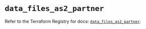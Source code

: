 # `data_files_as2_partner`

Refer to the Terraform Registry for docs: [`data_files_as2_partner`](https://registry.terraform.io/providers/files-com/files/0.1.365/docs/data-sources/as2_partner).
